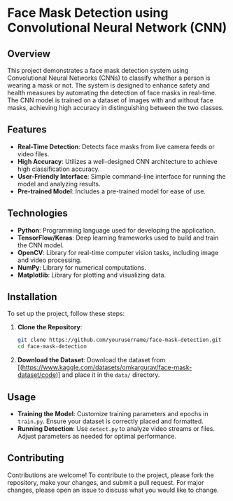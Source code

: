 # Face Mask Detection using Convolutional Neural Network (CNN)

## Overview

This project demonstrates a face mask detection system using Convolutional Neural Networks (CNNs) to classify whether a person is wearing a mask or not. The system is designed to enhance safety and health measures by automating the detection of face masks in real-time. The CNN model is trained on a dataset of images with and without face masks, achieving high accuracy in distinguishing between the two classes.

## Features

- **Real-Time Detection**: Detects face masks from live camera feeds or video files.
- **High Accuracy**: Utilizes a well-designed CNN architecture to achieve high classification accuracy.
- **User-Friendly Interface**: Simple command-line interface for running the model and analyzing results.
- **Pre-trained Model**: Includes a pre-trained model for ease of use.

## Technologies

- **Python**: Programming language used for developing the application.
- **TensorFlow/Keras**: Deep learning frameworks used to build and train the CNN model.
- **OpenCV**: Library for real-time computer vision tasks, including image and video processing.
- **NumPy**: Library for numerical computations.
- **Matplotlib**: Library for plotting and visualizing data.

## Installation

To set up the project, follow these steps:

1. **Clone the Repository**:
   ```bash
   git clone https://github.com/yourusername/face-mask-detection.git
   cd face-mask-detection
   ```

2. **Download the Dataset**:
   Download the dataset from [(https://www.kaggle.com/datasets/omkargurav/face-mask-dataset/code)] and place it in the `data/` directory.

## Usage

- **Training the Model**: Customize training parameters and epochs in `train.py`. Ensure your dataset is correctly placed and formatted.
- **Running Detection**: Use `detect.py` to analyze video streams or files. Adjust parameters as needed for optimal performance.

## Contributing

Contributions are welcome! To contribute to the project, please fork the repository, make your changes, and submit a pull request. For major changes, please open an issue to discuss what you would like to change.
